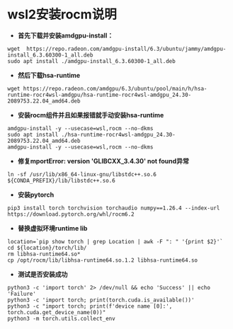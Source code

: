 # wsl2安装rocm说明

- **首先下载并安装amdgpu-install：**

```
wget  https://repo.radeon.com/amdgpu-install/6.3/ubuntu/jammy/amdgpu-install_6.3.60300-1_all.deb  
sudo apt install ./amdgpu-install_6.3.60300-1_all.deb  
```

- **然后下载hsa-runtime**

```
wget https://repo.radeon.com/amdgpu/6.3/ubuntu/pool/main/h/hsa-runtime-rocr4wsl-amdgpu/hsa-runtime-rocr4wsl-amdgpu_24.30-2089753.22.04_amd64.deb
```

- **安装rocm组件并且如果报错就手动安装hsa-runtime**

```
amdgpu-install -y --usecase=wsl,rocm --no-dkms
sudo apt install ./hsa-runtime-rocr4wsl-amdgpu_24.30-2089753.22.04_amd64.deb
amdgpu-install -y --usecase=wsl,rocm --no-dkms
```

- **修复mportError: version 'GLIBCXX_3.4.30' not found异常**

```
ln -sf /usr/lib/x86_64-linux-gnu/libstdc++.so.6 ${CONDA_PREFIX}/lib/libstdc++.so.6
```

- **安装pytorch**

```
pip3 install torch torchvision torchaudio numpy==1.26.4 --index-url https://download.pytorch.org/whl/rocm6.2
```

- **替换虚拟环境runtime lib**

```
location=`pip show torch | grep Location | awk -F ": " '{print $2}'`
cd ${location}/torch/lib/
rm libhsa-runtime64.so*
cp /opt/rocm/lib/libhsa-runtime64.so.1.2 libhsa-runtime64.so
```

- **测试是否安装成功**

```
python3 -c 'import torch' 2> /dev/null && echo 'Success' || echo 'Failure'
python3 -c 'import torch; print(torch.cuda.is_available())'
python3 -c "import torch; print(f'device name [0]:', torch.cuda.get_device_name(0))"
python3 -m torch.utils.collect_env
```